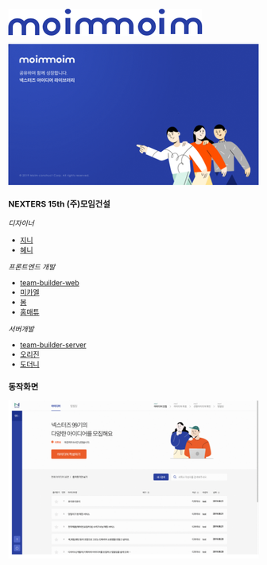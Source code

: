 ![모임모임.com](readme/moimmoim.png)

![PPT](readme/readme-moimmoim-ppt.gif)

### NEXTERS 15th (주)모임건설
*디자이너*
- [지니]()
- [혜니]()

*프론트엔드 개발*
- [team-builder-web](https://github.com/Nexters/team-builder-web)
- [미카엘](https://github.com/leekwanho)
- [봄](https://github.com/BBBOMi)
- [홈매튜](https://github.com/inhyuck)

*서버개발*
- [team-builder-server](https://github.com/Nexters/team-builder-server)
- [오리진](https://github.com/Namkiwon)
- [도더니](https://github.com/sojeongw)

### 동작화면 
![동작화면](readme/readme-moimmoim.gif)
